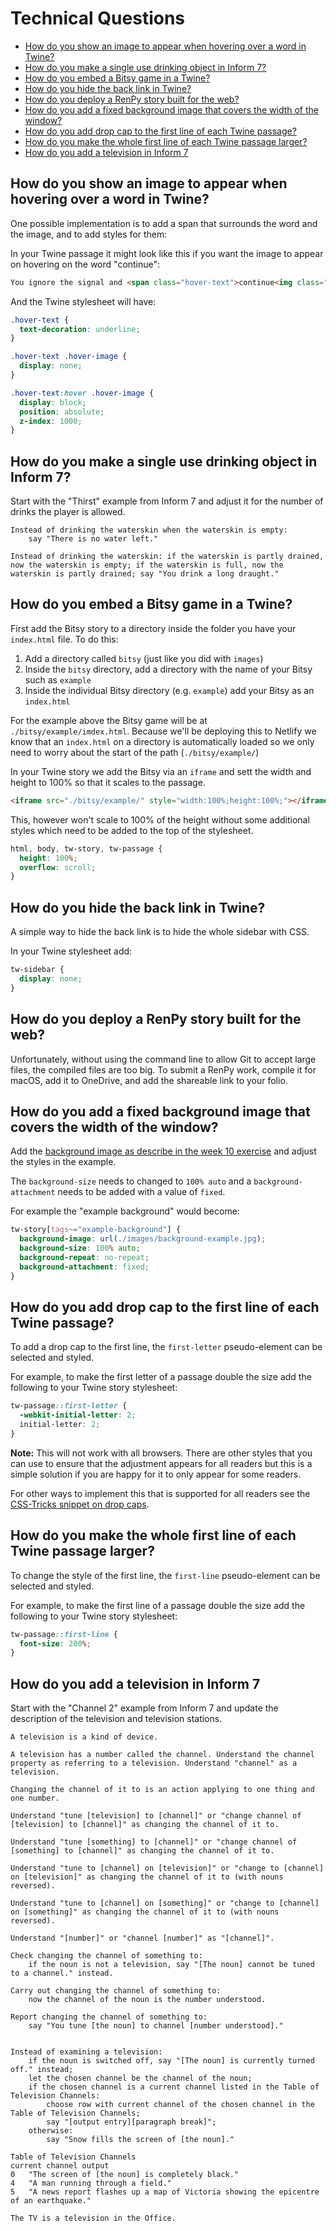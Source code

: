 # Technical Questions

- [How do you show an image to appear when hovering over a word in Twine?](#how-do-you-show-an-image-to-appear-when-hovering-over-a-word-in-twine)
- [How do you make a single use drinking object in Inform 7?](#how-do-you-make-a-single-use-drinking-object-in-inform-7)
- [How do you embed a Bitsy game in a Twine?](#how-do-you-embed-a-bitsy-game-in-a-twine)
- [How do you hide the back link in Twine?](#how-do-you-hide-the-back-link-in-twine)
- [How do you deploy a RenPy story built for the web?](#how-do-you-deploy-a-renpy-story-built-for-the-web)
- [How do you add a fixed background image that covers the width of the window?](#how-do-you-add-a-fixed-background-image-that-covers-the-width-of-the-window)
- [How do you add drop cap to the first line of each Twine passage?](#how-do-you-add-drop-cap-to-the-first-line-of-each-twine-passage)
- [How do you make the whole first line of each Twine passage larger?](#how-do-you-make-the-whole-first-line-of-each-twine-passage-larger)
- [How do you add a television in Inform 7](#how-do-you-add-a-television-in-inform-7)

## How do you show an image to appear when hovering over a word in Twine?

One possible implementation is to add a span that surrounds the word and the image, and to add styles for them:

In your Twine passage it might look like this if you want the image to appear on hovering on the word "continue":

```html
You ignore the signal and <span class="hover-text">continue<img class="hover-image" src="./images/space.jpg" alt="you are floating in space" /></span> your mission. As you explore a nearby planet, you encounter hostile alien lifeforms.
```

And the Twine stylesheet will have:

```css
.hover-text {
  text-decoration: underline; 
}

.hover-text .hover-image {
  display: none; 
}

.hover-text:hover .hover-image {
  display: block;
  position: absolute;
  z-index: 1000;
}
```

## How do you make a single use drinking object in Inform 7?

Start with the "Thirst" example from Inform 7 and adjust it for the number of drinks the player is allowed.

```inform7
Instead of drinking the waterskin when the waterskin is empty: 
    say "There is no water left."

Instead of drinking the waterskin: if the waterskin is partly drained, now the waterskin is empty; if the waterskin is full, now the waterskin is partly drained; say "You drink a long draught."
```

## How do you embed a Bitsy game in a Twine?

First add the Bitsy story to a directory inside the folder you have your `index.html` file. To do this:

1. Add a directory called `bitsy` (just like you did with `images`)
2. Inside the `bitsy` directory, add a directory with the name of your Bitsy such as `example`
3. Inside the individual Bitsy directory (e.g. `example`) add your Bitsy as an `index.html`

For the example above the Bitsy game will be at `./bitsy/example/imdex.html`. Because we'll be deploying this to Netlify we know that an `index.html` on a directory is automatically loaded so we only need to worry about the start of the path (`./bitsy/example/`)

In your Twine story we add the Bitsy via an `iframe` and sett the width and height to 100% so that it scales to the passage.

```html
<iframe src="./bitsy/example/" style="width:100%;height:100%;"></iframe>
```

This, however won't scale to 100% of the height without some additional styles which need to be added to the top of the stylesheet.

```css
html, body, tw-story, tw-passage {
  height: 100%;
  overflow: scroll;
}
```

## How do you hide the back link in Twine?

A simple way to hide the back link is to hide the whole sidebar with CSS.

In your Twine stylesheet add:

```css
tw-sidebar {
  display: none;
}
```

## How do you deploy a RenPy story built for the web?

Unfortunately, without using the command line to allow Git to accept large files, the compiled files are too big. To submit a RenPy work, compile it for macOS, add it to OneDrive, and add the shareable link to your folio.

## How do you add a fixed background image that covers the width of the window?

Add the [background image as describe in the week 10 exercise](./exercises/week10.md#background-images-using-tags) and adjust the styles in the example.

The `background-size` needs to changed to `100% auto` and a `background-attachment` needs to be added with a value of `fixed`.

For example the "example background" would become:

```css
tw-story[tags~="example-background"] {
  background-image: url(./images/background-example.jpg);
  background-size: 100% auto;
  background-repeat: no-repeat;
  background-attachment: fixed;
}
```

## How do you add drop cap to the first line of each Twine passage?

To add a drop cap to the first line, the `first-letter` pseudo-element can be selected and styled.

For example, to make the first letter of a passage double the size add the following to your Twine story stylesheet:

```css
tw-passage::first-letter {
  -webkit-initial-letter: 2;
  initial-letter: 2;
} 
```

**Note:** This will not work with all browsers. There are other styles that you can use to ensure that the adjustment appears for all readers but this is a simple solution if you are happy for it to only appear for some readers.

For other ways to implement this that is supported for all readers see the [CSS-Tricks snippet on drop caps](https://css-tricks.com/snippets/css/drop-caps/).

## How do you make the whole first line of each Twine passage larger?

To change the style of the first line, the `first-line` pseudo-element can be selected and styled.

For example, to make the first line of a passage double the size add the following to your Twine story stylesheet:

```css
tw-passage::first-line {
  font-size: 200%; 
}
```

## How do you add a television in Inform 7

Start with the "Channel 2" example from Inform 7 and update the description of the television and television stations.

```inform7
A television is a kind of device.

A television has a number called the channel. Understand the channel property as referring to a television. Understand "channel" as a television.

Changing the channel of it to is an action applying to one thing and one number.

Understand "tune [television] to [channel]" or "change channel of [television] to [channel]" as changing the channel of it to.

Understand "tune [something] to [channel]" or "change channel of [something] to [channel]" as changing the channel of it to.

Understand "tune to [channel] on [television]" or "change to [channel] on [television]" as changing the channel of it to (with nouns reversed).

Understand "tune to [channel] on [something]" or "change to [channel] on [something]" as changing the channel of it to (with nouns reversed).

Understand "[number]" or "channel [number]" as "[channel]".

Check changing the channel of something to: 
	if the noun is not a television, say "[The noun] cannot be tuned to a channel." instead.

Carry out changing the channel of something to: 
	now the channel of the noun is the number understood.

Report changing the channel of something to: 
	say "You tune [the noun] to channel [number understood]."


Instead of examining a television:
	if the noun is switched off, say "[The noun] is currently turned off." instead;
	let the chosen channel be the channel of the noun;
	if the chosen channel is a current channel listed in the Table of Television Channels:
		choose row with current channel of the chosen channel in the Table of Television Channels;
		say "[output entry][paragraph break]"; 
	otherwise:
		say "Snow fills the screen of [the noun]."

Table of Television Channels
current channel	output
0	"The screen of [the noun] is completely black."
4	"A man running through a field."
5	"A news report flashes up a map of Victoria showing the epicentre of an earthquake."

The TV is a television in the Office.
```
